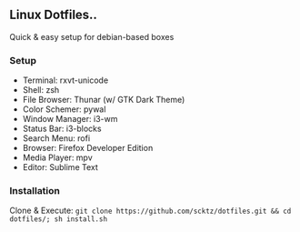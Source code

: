 ## Linux Dotfiles..
Quick & easy setup for debian-based boxes

### Setup
* Terminal: rxvt-unicode
* Shell: zsh
* File Browser: Thunar (w/ GTK Dark Theme)
* Color Schemer: pywal
* Window Manager: i3-wm
* Status Bar: i3-blocks
* Search Menu: rofi
* Browser: Firefox Developer Edition
* Media Player: mpv
* Editor: Sublime Text

### Installation
Clone & Execute: `git clone https://github.com/scktz/dotfiles.git && cd dotfiles/; sh install.sh`



